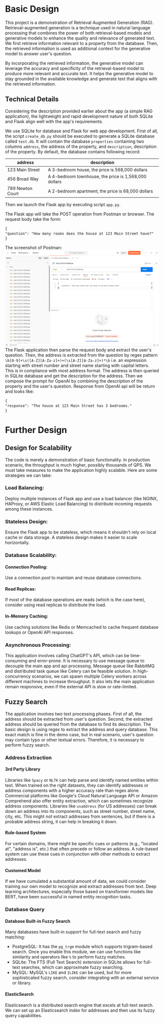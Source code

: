 # Basic Design
This project is a demonstration of Retrieval Augmented Generation (RAG). Retrieval-augmented generation is a technique 
used in natural language processing that combines the power of both retrieval-based models and generative models 
to enhance the quality and relevance of generated text. We first retrieve information relevant to a property from
the database. Then, the retrieved information is used as additional context for the generative model to answer
user's question.

By incorporating the retrieved information, the generative model can leverage the accuracy and specificity of the 
retrieval-based model to produce more relevant and accurate text. It helps the generative model to stay grounded 
in the available knowledge and generate text that aligns with the retrieved information.
## Technical Details
Considering the description provided earlier about the app (a simple RAG application), the lightweight and rapid 
development nature of both SQLite and Flask align well with the app's requirements.

We use SQLite for database and Flask for web app development. First of all, the script `create_db.py` should be 
executed to generate a SQLite database called `test.db`. It will contain the database `properties` containing
two columns `address`, the address of the property, and `description`, description of the property. By default, 
the database contains following record:

| address | description |
|---------|-------------|
|123 Main Street|A 3-bedroom house, the price is 568,000 dollars|
|456 Broad Way|A 4-bedroom townhouse, the price is 1,568,000 dollars|
|789 Newton Court|A 2-bedroom apartment, the price is 68,000 dollars|


Then we launch the Flask app by executing script `app.py`.

The Flask app will take the POST operation from Postman or browser. The request body take the form:
````
{
"question": "How many rooms does the house at 123 Main Street have?"
}
````
The screenshot of Postman:
![postman](/postman.png)
The Flask application then parse the request body and extract the user's question. Then, the address is extracted 
from the question by regex pattern `\b[0-9]+\s([A-Z][A-Za-z]+)+(\s[A-Z][A-Za-z]+)*\b` i.e. an expression starting with
street number and street name starting with capital letters. This is in compliance with most address format.
The address is then queried in SQLite database and 
get the description for the address. Then we compose the prompt for OpenAI by combining the description of the
property and the user's question. Response from OpenAI api will be return and looks like:
````
{
"response": "The house at 123 Main Street has 3 bedrooms."
}
````

# Further Design
## Design for Scalability
The code is merely a demonstration of basic functionality. In production scenario, the throughput is much higher, possibly thousands of QPS. 
We must take measures to make the application highly scalable. Here are some strategies we can take:

### Load Balancing: 
Deploy multiple instances of Flask app and use a load balancer (like NGINX, HAProxy, or AWS Elastic Load Balancing)
to distribute incoming requests among these instances.

### Stateless Design: 
Ensure the Flask app to be stateless, which means it shouldn't rely on local cache or data storage. A stateless 
design makes it easier to scale horizontally.

### Database Scalability:

#### Connection Pooling: 
Use a connection pool to maintain and reuse database connections. 
#### Read Replicas: 
If most of the database operations are reads (which is the case here), consider using read replicas to distribute 
the load.
#### In-Memory Caching: 
Use caching solutions like Redis or Memcached to cache frequent database lookups or OpenAI API responses.

### Asynchronous Processing:
This application involves calling ChatGPT's API, which can be time-consuming and error-prone. It is necessary to 
use message queue to decouple the main app and api processing. Message queue like RabbitMQ and distributed task 
queue like Celery can be feasible solution. In high-concurrency scenarios, we can spawn multiple Celery workers 
across different machines to increase throughput. It also lets the main application remain responsive, even if 
the external API is slow or rate-limited.

## Fuzzy Search
The application involves two text processing phases. First of all, the address should be extracted from user's 
question. Second, the extracted address should be queried from the database to find its description. The basic 
design is using regex to extract the address and query database. This exact match is fine in the demo case, but
in real scenario, user's question may contain typo or other textual errors. Therefore, it is necessary to perform
 fuzzy search. 
### Address Extraction
#### 3rd Party Library
Libraries like `Spacy` or `NLTK` can help parse and identify named entities within text. When 
trained on the right datasets, they can identify addresses or address components with a higher accuracy rate than 
regex alone. Commercial platforms like Google's Cloud Natural Language API or Amazon Comprehend also offer entity 
extraction, which can sometimes recognize address components. Libraries like `usaddress` (for US addresses) can 
break down an address into its components, such as street number, street name, city, etc. This might not extract 
addresses from sentences, but if there is a probable address string, it can help in breaking it down.
#### Rule-based System 
For certain domains, there might be specific cues or patterns (e.g., "located at", "address is", etc.) that often 
precede or follow an address. A rule-based system can use these cues in conjunction with other methods to extract 
addresses.
#### Customed Model
If we have cumulated a substantial amount of data, we could consider training our own model to 
recognize and extract addresses from text. Deep learning architectures, especially those based on 
transformer models like BERT, have been successful in named entity recognition tasks.
### Database Query
#### Database Built-in Fuzzy Search
Many databases have built-in support for full-text search and fuzzy matching:
* PostgreSQL: It has the `pg_trgm` module which supports trigram-based search. Once you enable this module, we can use 
functions like similarity and operators like `%` to perform fuzzy matches.
* SQLite: The FTS (Full Text Search) extension in SQLite allows for full-text searches, which can approximate fuzzy
searching.
* MySQL: MySQL's `LIKE` and `ILIKE` can be used, but for more sophisticated fuzzy search, consider integrating with an
external service or library.
#### ElasticSearch
Elasticsearch is a distributed search engine that excels at full-text search. We can set up an Elasticsearch index
for addresses and then use its fuzzy query capabilities.